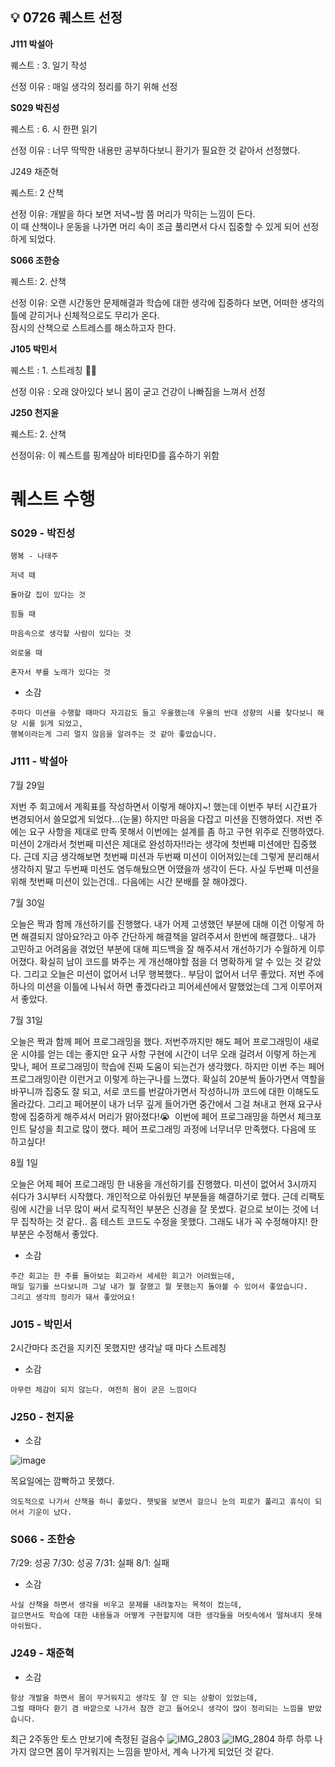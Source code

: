 ## 💡 0726 퀘스트 선정

**J111 박설아**

퀘스트 : 3. 일기 작성

선정 이유 : 매일 생각의 정리를 하기 위해 선정

**S029 박진성**

퀘스트 : 6. 시 한편 읽기

선정 이유 : 너무 딱딱한 내용만 공부하다보니 환기가 필요한 것 같아서 선정했다.

J249 채준혁

퀘스트: 2 산책

선정 이유: 개발을 하다 보면 저녁~밤 쯤 머리가 막히는 느낌이 든다.  
이 때 산책이나 운동을 나가면 머리 속이 조금 풀리면서 다시 집중할 수 있게 되어 선정하게 되었다.

**S066 조한승**

퀘스트: 2. 산책

선정 이유: 오랜 시간동안 문제해결과 학습에 대한 생각에 집중하다 보면, 어떠한 생각의 틀에 갇히거나 신체적으로도 무리가 온다.  
잠시의 산책으로 스트레스를 해소하고자 한다.

**J105 박민서**

퀘스트 : 1. 스트레칭 **🏋️‍♂️**

선정 이유 : 오래 앉아있다 보니 몸이 굳고 건강이 나빠짐을 느껴서 선정

**J250 천지윤**

퀘스트: 2. 산책

선정이유: 이 퀘스트를 핑계삼아 비타민D를 흡수하기 위함

# 퀘스트 수행
### S029 - 박진성
```
행복 - 나태주

저녁 때

돌아갈 집이 있다는 것

힘들 때

마음속으로 생각할 사람이 있다는 것

외로울 때

혼자서 부를 노래가 있다는 것
```
+ 소감
```
주마다 미션을 수행할 때마다 자괴감도 들고 우울했는데 우울의 반대 성향의 시를 찾다보니 해당 시를 읽게 되었고,
행복이라는게 그리 멀지 않음을 알려주는 것 같아 좋았습니다.
```

### J111 - 박설아

7월 29일

저번 주 회고에서 계획표를 작성하면서 이렇게 해야지~! 했는데 이번주 부터 시간표가 변경되어서 쓸모없게 되었다…(눈물)
하지만 마음을 다잡고 미션을 진행하였다.
저번 주에는 요구 사항을 제대로 만족 못해서 이번에는 설계를 좀 하고 구현 위주로 진행하였다. 미션이 2개라서 첫번째 미션은 제대로 완성하자!!라는 생각에 첫번째 미션에만 집중했다.
근데 지금 생각해보면 첫번째 미션과 두번째 미션이 이어져있는데 그렇게 분리해서 생각하지 말고 두번째 미션도 염두해뒀으면 어땠을까 생각이 든다.
사실 두번째 미션을 위해 첫번째 미션이 있는건데.. 다음에는 시간 분배를 잘 해야겠다.

7월 30일

오늘은 짝과 함께 개선하기를 진행했다. 
내가 어제 고생했던 부분에 대해 이건 이렇게 하면 해결되지 않아요?라고 아주 간단하게 해결책을 알려주셔서 한번에 해결했다..
내가 고민하고 어려움을 겪었던 부분에 대해 피드백을 잘 해주셔서 개선하기가 수월하게 이루어졌다.
확실히 남이 코드를 봐주는 게 개선해야할 점을 더 명확하게 알 수 있는 것 같았다.
그리고 오늘은 미션이 없어서 너무 행복했다.. 부담이 없어서 너무 좋았다.
저번 주에 하나의 미션을 이틀에 나눠서 하면 좋겠다라고 피어세션에서 말했었는데 그게 이루어져서 좋았다.

7월 31일

오늘은 짝과 함께 페어 프로그래밍을 했다. 
저번주까지만 해도 페어 프로그래밍이 새로운 시야를 얻는 데는 좋지만 요구 사항 구현에 시간이 너무 오래 걸려서 이렇게 하는게 맞나, 페어 프로그래밍이 학습에 진짜 도움이 되는건가 생각했다. 
하지만 이번 주는 페어 프로그래밍이란 이런거고 이렇게 하는구나를 느꼈다.
확실히 20분씩 돌아가면서 역할을 바꾸니까 집중도 잘 되고, 서로 코드를 번갈아가면서 작성하니까 코드에 대한 이해도도 올라갔다. 
그리고 페어분이 내가 너무 깊게 들어가면 중간에서 그걸 쳐내고 현재 요구사항에 집중하게 해주셔서 머리가 맑아졌다!😭 
이번에 페어 프로그래밍을 하면서 체크포인트 달성을 최고로 많이 했다. 페어 프로그래밍 과정에 너무너무 만족했다. 
다음에 또 하고싶다!

8월 1일

오늘은 어제 페어 프로그래밍 한 내용을 개선하기를 진행했다. 미션이 없어서 3시까지 쉬다가 3시부터 시작했다. 개인적으로 아쉬웠던 부분들을 해결하기로 했다.
근데 리팩토링에 시간을 너무 많이 써서 로직적인 부분은 신경을 잘 못썼다.
겉으로 보이는 것에 너무 집착하는 것 같다.. 흠
테스트 코드도 수정을 못했다.
그래도 내가 꼭 수정해야지! 한 부분은 수정해서 좋았다.

+ 소감
```
주간 회고는 한 주를 돌아보는 회고라서 세세한 회고가 어려웠는데,
매일 일기를 쓰다보니까 그날 내가 뭘 잘했고 뭘 못했는지 돌아볼 수 있어서 좋았습니다.
그리고 생각의 정리가 돼서 좋았어요!
```

### J015 - 박민서
2시간마다 조건을 지키진 못했지만 생각날 때 마다 스트레칭
- 소감
```
아무런 체감이 되지 않는다. 여전히 몸이 굳은 느낌이다
```

### J250 - 천지윤
- 소감

![image](https://github.com/user-attachments/assets/0512b19d-8765-4e3c-897b-5d43f450176e)

목요일에는 깜빡하고 못했다.

```
의도적으로 나가서 산책을 하니 좋았다. 햇빛을 보면서 걸으니 눈의 피로가 풀리고 휴식이 되어서 기운이 났다.
```

### S066 - 조한승
7/29: 성공
7/30: 성공
7/31: 실패
8/1: 실패

+ 소감
```
사실 산책을 하면서 생각을 비우고 문제를 내려놓자는 목적이 컸는데,
걸으면서도 학습에 대한 내용들과 어떻게 구현할지에 대한 생각들을 머릿속에서 떨쳐내지 못해 아쉬웠다. 
```

### J249 - 채준혁
- 소감
```
항상 개발을 하면서 몸이 무거워지고 생각도 잘 안 되는 상황이 있었는데,
그럴 때마다 환기 겸 바깥으로 나가서 잠깐 걷고 들어오니 생각이 많이 정리되는 느낌을 받았습니다.
```

최근 2주동안 토스 만보기에 측정된 걸음수
![IMG_2803](https://github.com/user-attachments/assets/de02a53d-27bb-467a-b1cc-b5c707021e9f)
![IMG_2804](https://github.com/user-attachments/assets/26fdb68a-20ee-424a-8ced-d57850458727)
하루 하루 나가지 않으면 몸이 무거워지는 느낌을 받아서, 계속 나가게 되었던 것 같다.
